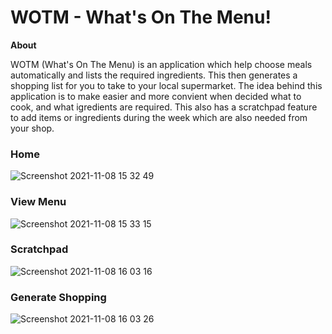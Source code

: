 # WOTM - What's On The Menu!

**About**

WOTM (What's On The Menu) is an application which help choose meals automatically and lists the required ingredients. This then generates a shopping list for you to take to your local supermarket. The idea behind this application is to make easier and more convient when decided what to cook, and what igredients are required. This also has a scratchpad feature to add items or ingredients during the week which are also needed from your shop.

### Home

![Screenshot 2021-11-08 15 32 49](https://user-images.githubusercontent.com/82043281/140820157-9f397ff0-a700-4ce6-b100-712b3986ae64.png)

### View Menu

![Screenshot 2021-11-08 15 33 15](https://user-images.githubusercontent.com/82043281/140820161-7a2aa42a-ff67-4144-af01-23111cc34c92.png)

### Scratchpad

![Screenshot 2021-11-08 16 03 16](https://user-images.githubusercontent.com/82043281/140820165-558de39a-c59f-4f18-81c4-773969cbc5b5.png)

### Generate Shopping

![Screenshot 2021-11-08 16 03 26](https://user-images.githubusercontent.com/82043281/140820168-7a7564c2-f12f-4864-9dc9-59e7b2ee3e2e.png)
